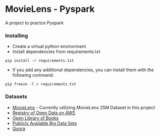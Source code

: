 # MovieLens - Pyspark

A project to practce Pyspark

### Installing

- Create a virtual python environment
- Install dependencies from requirements.txt

```
pip install -r requirements.txt
```

- If you add any additional dependencies, you can install them with the following command:

```
pip freeze -l > requirements.txt
```

### Datasets

- [MovieLens](https://grouplens.org/datasets/movielens/) - Currently utilizing MovieLens 25M Dataset in this project
- [Registry of Open Data on AWS](https://registry.opendata.aws/)
- [Open Library of Books](https://openlibrary.org/)
- [Publicly Available Big Data Sets](https://hadoopilluminated.com/hadoop_illuminated/Public_Bigdata_Sets.html)
- [Quora](https://www.quora.com/Data/Where-can-I-find-large-datasets-open-to-the-public)
